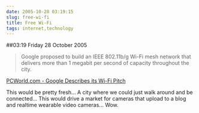```yaml
---
date: 2005-10-28 03:19:15
slug: free-wi-fi
title: Free Wi-Fi
tags: internet,technology
---
```


##03:19 Friday 28 October 2005

> Google proposed to build an IEEE 802.11b/g Wi-Fi mesh network that delivers more than 1 megabit per second of capacity throughout the city.

[PCWorld.com - Google Describes its Wi-Fi Pitch](http://www.pcworld.com/news/article/0,aid,123157,00.asp)

This would be pretty fresh... A city where we could just walk around and be connected... This would drive a market for cameras that upload to a blog and realtime wearable video cameras... Wow.  

